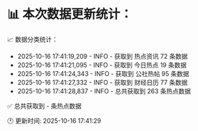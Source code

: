 📊 本次数据更新统计：
==========================

📈 数据分类统计：
- 2025-10-16 17:41:19,209 - INFO - 获取到 热点资讯 72 条数据
- 2025-10-16 17:41:21,095 - INFO - 获取到 今日热点 19 条数据
- 2025-10-16 17:41:24,343 - INFO - 获取到 公社热帖 95 条数据
- 2025-10-16 17:41:27,332 - INFO - 获取到 财经日历 77 条数据
- 2025-10-16 17:41:28,837 - INFO - 总共获取到 263 条热点数据

✅ 总共获取到 - 条热点数据

🕐 更新时间: 2025-10-16 17:41:29
